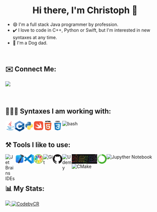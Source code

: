 <h1 align="center"> Hi there, I'm Christoph 👋 </h1>

- 😄 I'm a full stack Java programmer by profession.
- ✔️ I love to code in C++, Python or Swift, but I'm interested in new syntaxes at any time.
- 🐶 I'm a Dog dad. 

<br/>

  
## ✉️ Connect Me:  
<div > 
  <img src="https://img.shields.io/github/followers/CodebyCR.svg?style=social&label=My%20GitHub" 
       href="[https://github.com/CodebyCR](https://github.com/login?return_to=https%3A%2F%2Fgithub.com%2FCodebyCR)"/>
       
 
</div>
      

<br/>
<br/>


## 👨🏻‍💻 Syntaxes I am working with:

<!-- Java -->
<img align="left" alt="java" width="30" src="https://raw.githubusercontent.com/devicons/devicon/master/icons/java/java-original.svg" />

<!-- C++ -->
<img align="left" alt="C Plus Plus" width="30" src="/Images/c++.png" />

<!-- Python  -->
<img align="left" alt="python" width="30" src="https://raw.githubusercontent.com/devicons/devicon/master/icons/python/python-original.svg" />

<!-- Swift -->
<img align="left" alt="swift" width="30" src="https://raw.githubusercontent.com/devicons/devicon/master/icons/swift/swift-original.svg"/> 

<!-- HTML -->
<img align="left" alt="HTML5" width="30" src="https://raw.githubusercontent.com/github/explore/80688e429a7d4ef2fca1e82350fe8e3517d3494d/topics/html/html.png" />

<!-- CSS -->
<img align="left" alt="CSS3" width="30" src="https://raw.githubusercontent.com/github/explore/80688e429a7d4ef2fca1e82350fe8e3517d3494d/topics/css/css.png" />

<!-- Bash -->
<img  alt="bash" width="30" src="https://www.vectorlogo.zone/logos/gnu_bash/gnu_bash-icon.svg" /> 

<br/>
<br/>


## ⚒ Tools I like to use:

<!-- Intellij -->
<img align="left" alt="Jet Brains IDEs" width="30" src="https://www.vectorlogo.zone/logos/jetbrains/jetbrains-icon.svg" />

<!-- Eclipse 
@depricated
<img align="left" alt="Eclipse" width="30" src="https://www.vectorlogo.zone/logos/eclipse/eclipse-icon.svg" />
-->

<!-- Xcode -->
<img align="left" alt="XCode" width="30" src="/Images/xcode.png" />

<!-- VS Code -->
<img align="left" alt="Visual Studio Code" width="30" src="https://raw.githubusercontent.com/github/explore/80688e429a7d4ef2fca1e82350fe8e3517d3494d/topics/visual-studio-code/visual-studio-code.png" />

<!-- Juce -->
<img align="left" alt="Juce" width="30" src="/Images/juce.png" />

<!-- GIT -->
<img align="left" alt="Git" width="30" src="https://www.vectorlogo.zone/logos/git-scm/git-scm-icon.svg" /> 

<!-- GITHub -->
<img align="left" alt="GitHub" width="30" src="https://raw.githubusercontent.com/github/explore/78df643247d429f6cc873026c0622819ad797942/topics/github/github.png" />

 <!-- Udemy -->
<img align="left"  alt="Udemy" width="30px" src="https://www.vectorlogo.zone/logos/udemy/udemy-icon.svg"/>

<!-- ZSH -->
<img align="left" alt="zsh" width="80" height="30" src="/Images/oh-my-zsh.jpg" />  

<!-- Anaconda -->
<img align="left" alt="Anaconda" height="30" src="/Images/anaconda.png" />

<!-- Jupyther Notebook -->
<img align="left" alt="Jupyther Notebook" height="30" src="https://www.vectorlogo.zone/logos/jupyter/jupyter-icon.svg" />

<!-- CMake -->
<img alt="CMake" height="30" src="https://www.vectorlogo.zone/logos/cmake/cmake-icon.svg" />
  
<!-- Terminal 
<img align="left" alt="Terminal" width="30" src="https://raw.githubusercontent.com/github/explore/80688e429a7d4ef2fca1e82350fe8e3517d3494d/topics/terminal/terminal.png" />

<img src="https://www.vectorlogo.zone/logos/dartlang/dartlang-icon.svg" alt="dart" width="30" /> 
  
<img src="https://www.vectorlogo.zone/logos/flutterio/flutterio-icon.svg" alt="flutter" width="30" /> 

 Tensorflow
<img src="https://www.vectorlogo.zone/logos/tensorflow/tensorflow-icon.svg" alt="tensorflow" width="30" /> </a>

-->  
  
<br/>
<br/>


## 📊  My Stats:
<div>
  <a href="https://github.com/CodebyCR">
  <img height="180em"  src="https://github-readme-stats.vercel.app/api?username=CodebyCR&count_private=false&theme=prussian&show_icons=true"/>

  <img  height="180em"  alt="CodebyCR"  src="https://github-readme-stats.vercel.app/api/top-langs?username=CodebyCR&layout=compact&langs_count=8&theme=prussian&hide=html,css"/>
</div>

  <!--
  <img height="180em" width="50%" src="https://github-readme-stats.vercel.app/api/top-langs/?username=CodebyCR&layout=compact&langs_count=8&theme=prussian&hide=jupyter notebook"/>
  -->

<!--
Markdown Cheate Sheet:
https://www.markdownguide.org/cheat-sheet

-->
